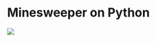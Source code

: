 
# Minesweeper on Python
<a src="https://www.python.org/"><img src="https://img.shields.io/badge/Python-3776AB?style=for-the-badge&logo=python&logoColor=yellow"></a>
